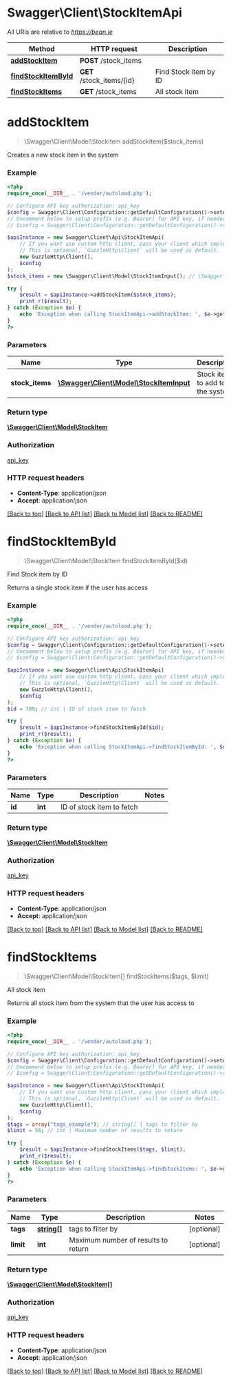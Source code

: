 # Swagger\Client\StockItemApi

All URIs are relative to *https://bean.ie*

Method | HTTP request | Description
------------- | ------------- | -------------
[**addStockItem**](StockItemApi.md#addStockItem) | **POST** /stock_items | 
[**findStockItemById**](StockItemApi.md#findStockItemById) | **GET** /stock_items/{id} | Find Stock item by ID
[**findStockItems**](StockItemApi.md#findStockItems) | **GET** /stock_items | All stock item


# **addStockItem**
> \Swagger\Client\Model\StockItem addStockItem($stock_items)



Creates a new stock item in the system

### Example
```php
<?php
require_once(__DIR__ . '/vendor/autoload.php');

// Configure API key authorization: api_key
$config = Swagger\Client\Configuration::getDefaultConfiguration()->setApiKey('ApiKey', 'YOUR_API_KEY');
// Uncomment below to setup prefix (e.g. Bearer) for API key, if needed
// $config = Swagger\Client\Configuration::getDefaultConfiguration()->setApiKeyPrefix('ApiKey', 'Bearer');

$apiInstance = new Swagger\Client\Api\StockItemApi(
    // If you want use custom http client, pass your client which implements `GuzzleHttp\ClientInterface`.
    // This is optional, `GuzzleHttp\Client` will be used as default.
    new GuzzleHttp\Client(),
    $config
);
$stock_items = new \Swagger\Client\Model\StockItemInput(); // \Swagger\Client\Model\StockItemInput | Stock item to add to the system

try {
    $result = $apiInstance->addStockItem($stock_items);
    print_r($result);
} catch (Exception $e) {
    echo 'Exception when calling StockItemApi->addStockItem: ', $e->getMessage(), PHP_EOL;
}
?>
```

### Parameters

Name | Type | Description  | Notes
------------- | ------------- | ------------- | -------------
 **stock_items** | [**\Swagger\Client\Model\StockItemInput**](../Model/StockItemInput.md)| Stock item to add to the system |

### Return type

[**\Swagger\Client\Model\StockItem**](../Model/StockItem.md)

### Authorization

[api_key](../../README.md#api_key)

### HTTP request headers

 - **Content-Type**: application/json
 - **Accept**: application/json

[[Back to top]](#) [[Back to API list]](../../README.md#documentation-for-api-endpoints) [[Back to Model list]](../../README.md#documentation-for-models) [[Back to README]](../../README.md)

# **findStockItemById**
> \Swagger\Client\Model\StockItem findStockItemById($id)

Find Stock item by ID

Returns a single stock item if the user has access

### Example
```php
<?php
require_once(__DIR__ . '/vendor/autoload.php');

// Configure API key authorization: api_key
$config = Swagger\Client\Configuration::getDefaultConfiguration()->setApiKey('ApiKey', 'YOUR_API_KEY');
// Uncomment below to setup prefix (e.g. Bearer) for API key, if needed
// $config = Swagger\Client\Configuration::getDefaultConfiguration()->setApiKeyPrefix('ApiKey', 'Bearer');

$apiInstance = new Swagger\Client\Api\StockItemApi(
    // If you want use custom http client, pass your client which implements `GuzzleHttp\ClientInterface`.
    // This is optional, `GuzzleHttp\Client` will be used as default.
    new GuzzleHttp\Client(),
    $config
);
$id = 789; // int | ID of stock item to fetch

try {
    $result = $apiInstance->findStockItemById($id);
    print_r($result);
} catch (Exception $e) {
    echo 'Exception when calling StockItemApi->findStockItemById: ', $e->getMessage(), PHP_EOL;
}
?>
```

### Parameters

Name | Type | Description  | Notes
------------- | ------------- | ------------- | -------------
 **id** | **int**| ID of stock item to fetch |

### Return type

[**\Swagger\Client\Model\StockItem**](../Model/StockItem.md)

### Authorization

[api_key](../../README.md#api_key)

### HTTP request headers

 - **Content-Type**: application/json
 - **Accept**: application/json

[[Back to top]](#) [[Back to API list]](../../README.md#documentation-for-api-endpoints) [[Back to Model list]](../../README.md#documentation-for-models) [[Back to README]](../../README.md)

# **findStockItems**
> \Swagger\Client\Model\StockItem[] findStockItems($tags, $limit)

All stock item

Returns all stock item from the system that the user has access to

### Example
```php
<?php
require_once(__DIR__ . '/vendor/autoload.php');

// Configure API key authorization: api_key
$config = Swagger\Client\Configuration::getDefaultConfiguration()->setApiKey('ApiKey', 'YOUR_API_KEY');
// Uncomment below to setup prefix (e.g. Bearer) for API key, if needed
// $config = Swagger\Client\Configuration::getDefaultConfiguration()->setApiKeyPrefix('ApiKey', 'Bearer');

$apiInstance = new Swagger\Client\Api\StockItemApi(
    // If you want use custom http client, pass your client which implements `GuzzleHttp\ClientInterface`.
    // This is optional, `GuzzleHttp\Client` will be used as default.
    new GuzzleHttp\Client(),
    $config
);
$tags = array("tags_example"); // string[] | tags to filter by
$limit = 56; // int | Maximum number of results to return

try {
    $result = $apiInstance->findStockItems($tags, $limit);
    print_r($result);
} catch (Exception $e) {
    echo 'Exception when calling StockItemApi->findStockItems: ', $e->getMessage(), PHP_EOL;
}
?>
```

### Parameters

Name | Type | Description  | Notes
------------- | ------------- | ------------- | -------------
 **tags** | [**string[]**](../Model/string.md)| tags to filter by | [optional]
 **limit** | **int**| Maximum number of results to return | [optional]

### Return type

[**\Swagger\Client\Model\StockItem[]**](../Model/StockItem.md)

### Authorization

[api_key](../../README.md#api_key)

### HTTP request headers

 - **Content-Type**: application/json
 - **Accept**: application/json

[[Back to top]](#) [[Back to API list]](../../README.md#documentation-for-api-endpoints) [[Back to Model list]](../../README.md#documentation-for-models) [[Back to README]](../../README.md)

